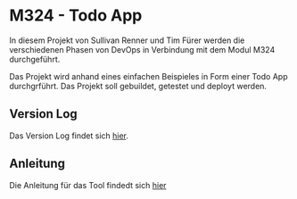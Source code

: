 # M324 - Todo App

In diesem Projekt von Sullivan Renner und Tim Fürer werden die verschiedenen Phasen von DevOps in Verbindung mit dem Modul M324 durchgeführt.

Das Projekt wird anhand eines einfachen Beispieles in Form einer Todo App durchgrführt. Das Projekt soll gebuildet, getestet und deployt werden.

## Version Log

Das Version Log findet sich [hier](./version-log.md).

## Anleitung

Die Anleitung für das Tool findedt sich [hier](./manual.md)
